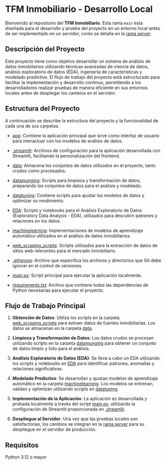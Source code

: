 # TFM Inmobiliario - Desarrollo Local

Bienvenido al repositorio del **TFM Inmobiliario**. Esta rama `main` está diseñada para el desarrollo y prueba del proyecto en un entorno local antes de ser implementado en un servidor, como se detalla en la [rama server](https://github.com/SrOlalau/TFM_inmobiliario/tree/Servidor).

## Descripción del Proyecto

Este proyecto tiene como objetivo desarrollar un sistema de análisis de datos inmobiliarios utilizando técnicas avanzadas de ciencia de datos, análisis exploratorio de datos (EDA), ingeniería de características y modelado predictivo. El flujo de trabajo del proyecto está estructurado para facilitar la implementación y desarrollo continuo, permitiendo a los desarrolladores realizar pruebas de manera eficiente en sus entornos locales antes de desplegar los cambios en el servidor.

## Estructura del Proyecto

A continuación se describe la estructura del proyecto y la funcionalidad de cada una de sus carpetas:

- [app](https://github.com/SrOlalau/TFM_inmobiliario/tree/main/app): Contiene la aplicación principal que sirve como interfaz de usuario para interactuar con los modelos de análisis de datos.
  
- [.streamlit](https://github.com/SrOlalau/TFM_inmobiliario/tree/main/.streamlit): Archivos de configuración para la aplicación desarrollada con Streamlit, facilitando la personalización del frontend.

- [data](https://github.com/SrOlalau/TFM_inmobiliario/tree/main/data): Almacena los conjuntos de datos utilizados en el proyecto, tanto crudos como procesados.

- [datamunging](https://github.com/SrOlalau/TFM_inmobiliario/tree/main/datamunging): Scripts para limpieza y transformación de datos, preparando los conjuntos de datos para el análisis y modelado.

- [datatuning](https://github.com/SrOlalau/TFM_inmobiliario/tree/main/datatuning): Contiene scripts para ajustar los modelos de datos y optimizar su rendimiento.

- [EDA](https://github.com/SrOlalau/TFM_inmobiliario/tree/main/EDA): Scripts y notebooks para el Análisis Exploratorio de Datos (Exploratory Data Analysis - EDA), utilizados para descubrir patrones y relaciones en los datos.

- [machinelearning](https://github.com/SrOlalau/TFM_inmobiliario/tree/main/machinelearning): Implementaciones de modelos de aprendizaje automático utilizados en el análisis de datos inmobiliarios.

- [web_scraping_scripts](https://github.com/SrOlalau/TFM_inmobiliario/tree/main/web_scraping_scripts): Scripts utilizados para la extracción de datos de sitios web relevantes para el mercado inmobiliario.

- [.gitignore](https://github.com/SrOlalau/TFM_inmobiliario/blob/main/.gitignore): Archivo que especifica los archivos y directorios que Git debe ignorar en el control de versiones.

- [main.py](https://github.com/SrOlalau/TFM_inmobiliario/blob/main/main.py): Script principal para ejecutar la aplicación localmente.

- [requirements.txt](https://github.com/SrOlalau/TFM_inmobiliario/blob/main/requirements.txt): Archivo que contiene todas las dependencias de Python necesarias para ejecutar el proyecto.

## Flujo de Trabajo Principal

1. **Obtención de Datos**: Utiliza los scripts en la carpeta [web_scraping_scripts](https://github.com/SrOlalau/TFM_inmobiliario/tree/main/web_scraping_scripts) para extraer datos de fuentes inmobiliarias. Los datos se almacenan en la carpeta [data](https://github.com/SrOlalau/TFM_inmobiliario/tree/main/data).

2. **Limpieza y Transformación de Datos**: Los datos crudos se procesan utilizando scripts en la carpeta [datamunging](https://github.com/SrOlalau/TFM_inmobiliario/tree/main/datamunging) para obtener un conjunto de datos limpio y listo para el análisis.

3. **Análisis Exploratorio de Datos (EDA)**: Se lleva a cabo un EDA utilizando los scripts y notebooks en [EDA](https://github.com/SrOlalau/TFM_inmobiliario/tree/main/EDA) para identificar patrones, anomalías y relaciones significativas.

4. **Modelado Predictivo**: Se desarrollan y ajustan modelos de aprendizaje automático en la carpeta [machinelearning](https://github.com/SrOlalau/TFM_inmobiliario/tree/main/machinelearning). Los modelos se entrenan, validan y optimizan utilizando scripts en [datatuning](https://github.com/SrOlalau/TFM_inmobiliario/tree/main/datatuning).

5. **Implementación de la Aplicación**: La aplicación es desarrollada y probada localmente a través del script [main.py](https://github.com/SrOlalau/TFM_inmobiliario/blob/main/main.py), utilizando la configuración de Streamlit proporcionada en [.streamlit](https://github.com/SrOlalau/TFM_inmobiliario/tree/main/.streamlit).

6. **Despliegue al Servidor**: Una vez que las pruebas locales son satisfactorias, los cambios se integran en la [rama server](https://github.com/SrOlalau/TFM_inmobiliario/tree/server) para su despliegue en el servidor de producción.

## Requisitos
Python 3.12 o mayor
